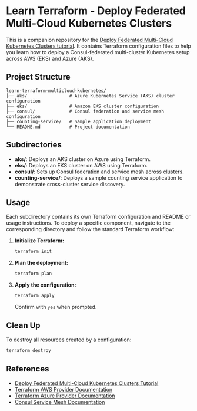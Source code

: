 # Learn Terraform - Deploy Federated Multi-Cloud Kubernetes Clusters

This is a companion repository for the [Deploy Federated Multi-Cloud Kubernetes Clusters tutorial](https://developer.hashicorp.com/terraform/tutorials/networking/multicloud-kubernetes). It contains Terraform configuration files to help you learn how to deploy a Consul-federated multi-cluster Kubernetes setup across AWS (EKS) and Azure (AKS).

## Project Structure

```
learn-terraform-multicloud-kubernetes/
├── aks/                # Azure Kubernetes Service (AKS) cluster configuration
├── eks/                # Amazon EKS cluster configuration
├── consul/             # Consul federation and service mesh configuration
├── counting-service/   # Sample application deployment
└── README.md           # Project documentation
```

## Subdirectories

- **aks/**: Deploys an AKS cluster on Azure using Terraform.
- **eks/**: Deploys an EKS cluster on AWS using Terraform.
- **consul/**: Sets up Consul federation and service mesh across clusters.
- **counting-service/**: Deploys a sample counting service application to demonstrate cross-cluster service discovery.

## Usage

Each subdirectory contains its own Terraform configuration and README or usage instructions. To deploy a specific component, navigate to the corresponding directory and follow the standard Terraform workflow:

1. **Initialize Terraform:**
   ```sh
   terraform init
   ```
2. **Plan the deployment:**
   ```sh
   terraform plan
   ```
3. **Apply the configuration:**
   ```sh
   terraform apply
   ```
   Confirm with `yes` when prompted.

## Clean Up
To destroy all resources created by a configuration:
```sh
terraform destroy
```

## References
- [Deploy Federated Multi-Cloud Kubernetes Clusters Tutorial](https://developer.hashicorp.com/terraform/tutorials/networking/multicloud-kubernetes)
- [Terraform AWS Provider Documentation](https://registry.terraform.io/providers/hashicorp/aws/latest/docs)
- [Terraform Azure Provider Documentation](https://registry.terraform.io/providers/hashicorp/azurerm/latest/docs)
- [Consul Service Mesh Documentation](https://www.consul.io/docs/connect)
